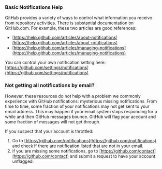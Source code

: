 ### Basic Notifications Help
GitHub provides a variety of ways to control what information you receive from repository activities. There is substantial documentation on GitHub.com.  For example, these two articles are good references:

- [https://help.github.com/articles/about-notifications](https://help.github.com/articles/about-notifications)
- [https://help.github.com/articles/managing-notifications](https://help.github.com/articles/managing-notifications)

You can control your own notification setting here: [https://github.com/settings/notifications](https://github.com/settings/notifications)

### Not getting all notifications by email?
However, these resources do not help with a problem we commonly experience with GitHub notifications: mysterious missing notifications.  From time to time, some fraction of your notifications may not get sent to your email address. This may happen if your email system stops responding for a while and then GitHub messages bounce.  GitHub will flag your account and some fraction of messages will not get through.  

If you suspect that your account is throttled:
1. Go to [https://github.com/notifications](https://github.com/notifications) and check if there are notification listed that are not in your email.
2. If you are missing some notifications, go to [https://github.com/contact](https://github.com/contact) and submit a request to have your account unflagged.
